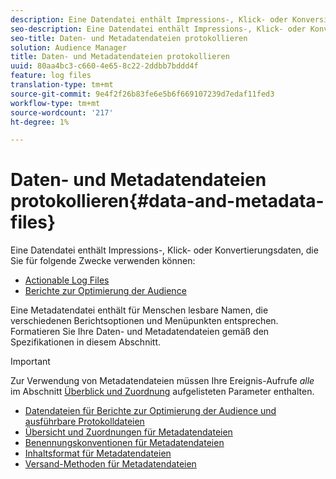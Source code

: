 ```yaml
---
description: Eine Datendatei enthält Impressions-, Klick- oder Konversionsdaten, die Sie in den Berichten zur Optimierung der Audience und für ausführbare Protokolldateien verwenden können. Eine Metadatendatei enthält für Menschen lesbare Namen, die verschiedenen Berichtsoptionen und Menüpunkten entsprechen. Formatieren Sie Ihre Daten- und Metadatendateien gemäß den Spezifikationen in diesem Abschnitt.
seo-description: Eine Datendatei enthält Impressions-, Klick- oder Konversionsdaten, die Sie in den Berichten zur Optimierung der Audience und für ausführbare Protokolldateien verwenden können. Eine Metadatendatei enthält für Menschen lesbare Namen, die verschiedenen Berichtsoptionen und Menüpunkten entsprechen. Formatieren Sie Ihre Daten- und Metadatendateien gemäß den Spezifikationen in diesem Abschnitt.
seo-title: Daten- und Metadatendateien protokollieren
solution: Audience Manager
title: Daten- und Metadatendateien protokollieren
uuid: 80aa4bc3-c660-4e65-8c22-2ddbb7bddd4f
feature: log files
translation-type: tm+mt
source-git-commit: 9e4f2f26b83fe6e5b6f669107239d7edaf11fed3
workflow-type: tm+mt
source-wordcount: '217'
ht-degree: 1%

---
```



# Daten- und Metadatendateien protokollieren{#data-and-metadata-files}

Eine Datendatei enthält Impressions-, Klick- oder Konvertierungsdaten, die Sie für folgende Zwecke verwenden können:

* [Actionable Log Files](/help/using/integration/media-data-integration/actionable-log-files.md)
* [Berichte zur Optimierung der Audience](/help/using/reporting/audience-optimization-reports/audience-optimization-reports.md)

Eine Metadatendatei enthält für Menschen lesbare Namen, die verschiedenen Berichtsoptionen und Menüpunkten entsprechen. Formatieren Sie Ihre Daten- und Metadatendateien gemäß den Spezifikationen in diesem Abschnitt.

>[!IMPORTANT]
>
>Zur Verwendung von Metadatendateien müssen Ihre Ereignis-Aufrufe *alle* im Abschnitt [Überblick und Zuordnung](../../../reporting/audience-optimization-reports/metadata-files-intro/metadata-file-overview.md) aufgelisteten Parameter enthalten.

* [Datendateien für Berichte zur Optimierung der Audience und ausführbare Protokolldateien](/help/using/reporting/audience-optimization-reports/metadata-files-intro/datafiles-intro.md)
* [Übersicht und Zuordnungen für Metadatendateien](/help/using/reporting/audience-optimization-reports/metadata-files-intro/metadata-file-overview.md)
* [Benennungskonventionen für Metadatendateien](/help/using/reporting/audience-optimization-reports/metadata-files-intro/metadata-file-names.md)
* [Inhaltsformat für Metadatendateien](/help/using/reporting/audience-optimization-reports/metadata-files-intro/metadata-file-contents.md)
* [Versand-Methoden für Metadatendateien](/help/using/reporting/audience-optimization-reports/metadata-files-intro/metadata-delivery-methods.md)